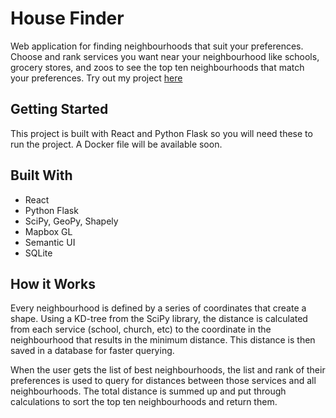 # House Finder

Web application for finding neighbourhoods that suit your preferences. Choose and rank services you want near your neighbourhood like schools, grocery stores, and zoos to see the top ten neighbourhoods that match your preferences. Try out my project [here](https://master.dvkzgxknbigt2.amplifyapp.com/)

## Getting Started

This project is built with React and Python Flask so you will need these to run the project. A Docker file will be available soon.

## Built With

- React
- Python Flask
- SciPy, GeoPy, Shapely
- Mapbox GL
- Semantic UI
- SQLite

## How it Works

Every neighbourhood is defined by a series of coordinates that create a shape. Using a KD-tree from the SciPy library, the distance is calculated from each service (school, church, etc) to the coordinate in the neighbourhood that results in the minimum distance. This distance is then saved in a database for faster querying.

When the user gets the list of best neighbourhoods, the list and rank of their preferences is used to query for distances between those services and all neighbourhoods. The total distance is summed up and put through calculations to sort the top ten neighbourhoods and return them.
